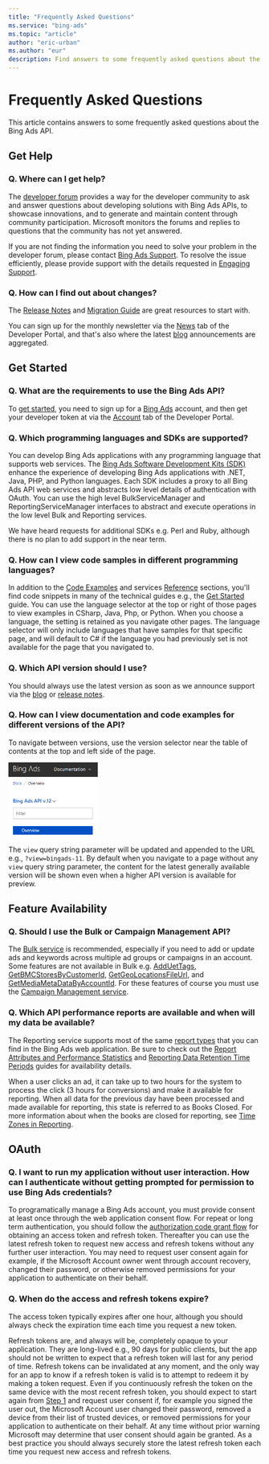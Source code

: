```yaml
---
title: "Frequently Asked Questions"
ms.service: "bing-ads"
ms.topic: "article"
author: "eric-urban"
ms.author: "eur"
description: Find answers to some frequently asked questions about the Bing Ads API.
---
```

# Frequently Asked Questions
This article contains answers to some frequently asked questions about the Bing Ads API.

## Get Help

### Q. Where can I get help?
The [developer forum](https://social.msdn.microsoft.com/forums/en-us/home?forum=BingAds) provides a way for the developer community to ask and answer questions about developing solutions with Bing Ads APIs, to showcase innovations, and to generate and maintain content through community participation. Microsoft monitors the forums and replies to questions that the community has not yet answered.

If you are not finding the information you need to solve your problem in the developer forum, please contact [Bing Ads Support](https://advertise.bingads.microsoft.com/en-us/bing-ads-support). To resolve the issue efficiently, please provide support with the details requested in [Engaging Support](handle-service-errors-exceptions.md#contact-support).

### Q. How can I find out about changes?
The [Release Notes](release-notes.md) and [Migration Guide](migration-guide.md) are great resources to start with. 

You can sign up for the monthly newsletter via the [News](https://developers.bingads.microsoft.com/News) tab of the Developer Portal, and that's also where the latest [blog](https://blogs.msdn.microsoft.com/bing_ads_api/) announcements are aggregated.  

## Get Started

### Q. What are the requirements to use the Bing Ads API?
To [get started](get-started.md), you need to sign up for a [Bing Ads](https://secure.bingads.microsoft.com) account, and then get your developer token at via the [Account](https://developers.bingads.microsoft.com/Account) tab of the Developer Portal. 

### Q. Which programming languages and SDKs are supported?
You can develop Bing Ads applications with any programming language that supports web services. The [Bing Ads Software Development Kits (SDK)](client-libraries.md) enhance the experience of developing Bing Ads applications with .NET, Java, PHP, and Python languages.  Each SDK includes a proxy to all Bing Ads API web services and abstracts low level details of authentication with OAuth. You can use the high level BulkServiceManager and ReportingServiceManager interfaces to abstract and execute operations in the low level Bulk and Reporting services. 

We have heard requests for additional SDKs e.g. Perl and Ruby, although there is no plan to add support in the near term.

### Q. How can I view code samples in different programming languages?
In addition to the [Code Examples](code-examples.md) and services [Reference](reference.md) sections, you'll find code snippets in many of the technical guides e.g., the [Get Started](get-started.md) guide. You can use the language selector at the top or right of those pages to view examples in CSharp, Java, Php, or Python. When you choose a language, the setting is retained as you navigate other pages. The language selector will only include languages that have samples for that specific page, and will default to C# if the language you had previously set is not available for the page that you navigated to. 

### Q. Which API version should I use?
You should always use the latest version as soon as we announce support via the [blog](https://blogs.msdn.microsoft.com/bing_ads_api/) or [release notes](release-notes.md). 

### Q. How can I view documentation and code examples for different versions of the API?
To navigate between versions, use the version selector near the table of contents at the top and left side of the page. 

![API Docs Version Selector](media/api-docs-version-selector.png "API Docs Version Selector")  

The ```view``` query string parameter will be updated and appended to the URL e.g., ```?view=bingads-11```. By default when you navigate to a page without any ```view``` query string parameter, the content for the latest generally available version will be shown even when a higher API version is available for preview. 

## Feature Availability

### Q. Should I use the Bulk or Campaign Management API?
The [Bulk service](../bulk-service/bulk-service-reference.md) is recommended, especially if you need to add or update ads and keywords across multiple ad groups or campaigns in an account. Some features are not available in Bulk e.g. [AddUetTags](../campaign-management-service/adduettags.md), [GetBMCStoresByCustomerId](../campaign-management-service/getbmcstoresbycustomerid.md), [GetGeoLocationsFileUrl](../campaign-management-service/getgeolocationsfileurl.md), and [GetMediaMetaDataByAccountId](../campaign-management-service/getmediametadatabyaccountid.md). For these features of course you must use the [Campaign Management service](../campaign-management-service/campaign-management-service-reference.md). 

### Q. Which API performance reports are available and when will my data be available?
The Reporting service supports most of the same [report types](report-types.md) that you can find in the Bing Ads web application. Be sure to check out the [Report Attributes and Performance Statistics](report-attributes-performance-statistics.md) and [Reporting Data Retention Time Periods](report-data-retention-time-periods.md) guides for availability details.

When a user clicks an ad, it can take up to two hours for the system to process the click (3 hours for conversions) and make it available for reporting. When all data for the previous day have been processed and made available for reporting, this state is referred to as Books Closed. For more information about when the books are closed for reporting, see [Time Zones in Reporting](reports.md#reptimezones).

## OAuth 

### Q. I want to run my application without user interaction. How can I authenticate without getting prompted for permission to use Bing Ads credentials?
To programatically manage a Bing Ads account, you must provide consent at least once through the web application consent flow. For repeat or long term authentication, you should follow the [authorization code grant flow](authentication-oauth.md#authorizationcode) for obtaining an access token and refresh token. Thereafter you can use the latest refresh token to request new access and refresh tokens without any further user interaction. You may need to request user consent again for example, if the Microsoft Account owner went through account recovery, changed their password, or otherwise removed permissions for your application to authenticate on their behalf. 

### Q. When do the access and refresh tokens expire?
The access token typically expires after one hour, although you should always check the expiration time each time you request a new token. 

Refresh tokens are, and always will be, completely opaque to your application. They are long-lived e.g., 90 days for public clients, but the app should not be written to expect that a refresh token will last for any period of time. Refresh tokens can be invalidated at any moment, and the only way for an app to know if a refresh token is valid is to attempt to redeem it by making a token request. Even if you continuously refresh the token on the same device with the most recent refresh token, you should expect to start again from [Step 1](authentication-oauth.md#authorizationcode) and request user consent if, for example you signed the user out, the Microsoft Account user changed their password, removed a device from their list of trusted devices, or removed permissions for your application to authenticate on their behalf. At any time without prior warning Microsoft may determine that user consent should again be granted. As a best practice you should always securely store the latest refresh token each time you request new access and refresh tokens. 
